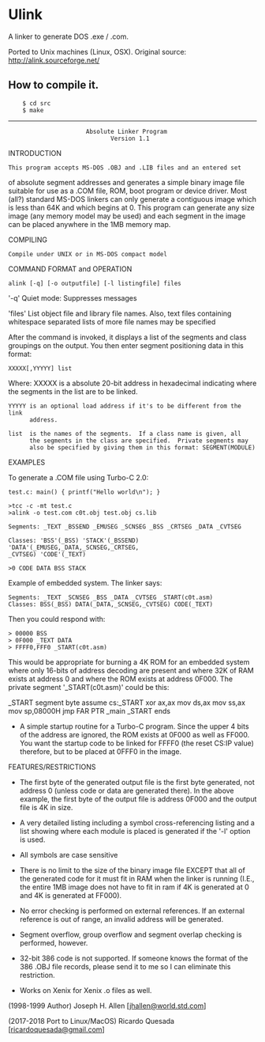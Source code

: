 # Ulink

A linker to generate DOS .exe / .com.

Ported to Unix machines (Linux, OSX). Original source: http://alink.sourceforge.net/


## How to compile it.


        $ cd src
        $ make
---------------
                          Absolute Linker Program
                                 Version 1.1

INTRODUCTION

	This program accepts MS-DOS .OBJ and .LIB files and an entered set
of absolute segment addresses and generates a simple binary image file
suitable for use as a .COM file, ROM, boot program or device driver.  Most
(all?) standard MS-DOS linkers can only generate a contiguous image which is
less than 64K and which begins at 0.  This program can generate any size
image (any memory model may be used) and each segment in the image can be
placed anywhere in the 1MB memory map.

COMPILING

	Compile under UNIX or in MS-DOS compact model

COMMAND FORMAT and OPERATION

	alink [-q] [-o outputfile] [-l listingfile] files

   '-q'  Quiet mode: Suppresses messages

'files'  List object file and library file names.  Also, text files
         containing whitespace separated lists of more file names may be
         specified

After the command is invoked, it displays a list of the segments and class
groupings on the output.  You then enter segment positioning data in this
format:

	XXXXX[,YYYYY] list

Where:
	XXXXX is a absolute 20-bit address in hexadecimal indicating where the
              segments in the list are to be linked.

	YYYYY is an optional load address if it's to be different from the link
	      address.

	list  is the names of the segments.  If a class name is given, all
	      the segments in the class are specified.  Private segments may
	      also be specified by giving them in this format: SEGMENT(MODULE)

EXAMPLES

To generate a .COM file using Turbo-C 2.0:

    test.c: main() { printf("Hello world\n"); }

    >tcc -c -mt test.c
    >alink -o test.com c0t.obj test.obj cs.lib

    Segments: _TEXT _BSSEND _EMUSEG _SCNSEG _BSS _CRTSEG _DATA _CVTSEG

    Classes: 'BSS'(_BSS) 'STACK'(_BSSEND) 'DATA'(_EMUSEG,_DATA,_SCNSEG,_CRTSEG,
    _CVTSEG) 'CODE'(_TEXT)

    >0 CODE DATA BSS STACK

Example of embedded system.  The linker says:

	Segments: _TEXT _SCNSEG _BSS _DATA _CVTSEG _START(c0t.asm)
	Classes: BSS(_BSS) DATA(_DATA,_SCNSEG,_CVTSEG) CODE(_TEXT)

Then you could respond with:

	> 00000 BSS
	> 0F000 _TEXT DATA
	> FFFF0,FFF0 _START(c0t.asm)

This would be appropriate for burning a 4K ROM for an embedded system where
only 16-bits of address decoding are present and where 32K of RAM exists at
address 0 and where the ROM exists at address 0F000.  The private segment
'_START(c0t.asm)' could be this:  

_START	segment byte
	assume cs:_START
	xor	ax,ax
	mov	ds,ax
	mov	ss,ax
	mov	sp,08000H
	jmp	FAR PTR _main
_START	ends

- A simple startup routine for a Turbo-C program.  Since the upper 4 bits of
the address are ignored, the ROM exists at 0F000 as well as FF000.  You want
the startup code to be linked for FFFF0 (the reset CS:IP value) therefore,
but to be placed at 0FFF0 in the image.  

FEATURES/RESTRICTIONS

*	The first byte of the generated output file is the first byte
	generated, not address 0 (unless code or data are generated there).
	In the above example, the first byte of the output file is address
	0F000 and the output file is 4K in size.

*	A very detailed listing including a symbol cross-referencing listing
	and a list showing where each module is placed is generated if the
	'-l' option is used.

*	All symbols are case sensitive

*	There is no limit to the size of the binary image file EXCEPT that
	all of the generated code for it must fit in RAM when the linker is
	running (I.E., the entire 1MB image does not have to fit in ram if
	4K is generated at 0 and 4K is generated at FF000).

*	No error checking is performed on external references.
	If an external reference is out of range, an invalid address will
	be generated.
	
*	Segment overflow, group overflow and segment overlap checking is
	performed, however.

*	32-bit 386 code is not supported.  If someone knows the format of
	the 386 .OBJ file records, please send it to me so I can eliminate
	this restriction.

*	Works on Xenix for Xenix .o files as well.

(1998-1999 Author) Joseph H. Allen [jhallen@world.std.com]

(2017-2018 Port to Linux/MacOS) Ricardo Quesada [ricardoquesada@gmail.com]
